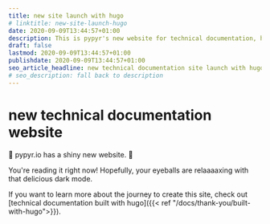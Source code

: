 ```yaml
---
title: new site launch with hugo
# linktitle: new-site-launch-hugo
date: 2020-09-09T13:44:57+01:00
description: This is pypyr's new website for technical documentation, help & HOW TOs.
draft: false
lastmod: 2020-09-09T13:44:57+01:00
publishdate: 2020-09-09T13:44:57+01:00
seo_article_headline: new technical documentation site launch with hugo
# seo_description: fall back to description
---
```

# new technical documentation website
📣 pypyr.io has a shiny new website. 📣 

You're reading it right now! Hopefully, your eyeballs are relaaaaxing with that 
delicious dark mode.

If you want to learn more about the journey to create this site, check out 
[technical documentation built with hugo]({{< ref "/docs/thank-you/built-with-hugo">}}).
